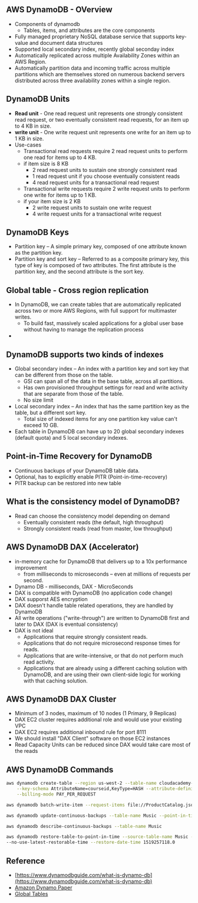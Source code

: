 ## AWS DynamoDB - OVerview

* Components of dynamodb
  * Tables, items, and attributes are the core components 
* Fully managed proprietary NoSQL database service that supports key-value and document data structures
* Supported local secondary index, recently global seconday index
* Automatically replicated across multiple Availability Zones within an AWS Region.
* Automatically partition data and incoming traffic across multiple partitions which are themselves stored on numerous backend servers distributed across three availability zones within a single region.


## DynamoDB Units

* **Read unit** - One read request unit represents one strongly consistent read request, or two eventually consistent read requests, for an item up to 4 KB in size.
* **write unit** - One write request unit represents one write for an item up to 1 KB in size.
* Use-cases
  * Transactional read requests require 2 read request units to perform one read for items up to 4 KB. 
  * if item size is 8 KB
    * 2 read request units to sustain one strongly consistent read
    * 1 read request unit if you choose eventually consistent reads
    * 4 read request units for a transactional read request
  * Transactional write requests require 2 write request units to perform one write for items up to 1 KB.
  * if your item size is 2 KB
    * 2 write request units to sustain one write request
    * 4 write request units for a transactional write request

## DynamoDB Keys

* Partition key – A simple primary key, composed of one attribute known as the partition key. 
* Partition key and sort key – Referred to as a composite primary key, this type of key is composed of two attributes. The first attribute is the partition key, and the second attribute is the sort key.

## Global table  - Cross region replication

* In DynamoDB, we can create tables that are automatically replicated across two or more AWS Regions, with full support for multimaster writes.
  * To build fast, massively scaled applications for a global user base without having to manage the replication process
*   


## DynamoDB supports two kinds of indexes

* Global secondary index – An index with a partition key and sort key that can be different from those on the table.
  * GSI can span all of the data in the base table, across all partitions.
  * Has own provisioned throughput settings for read and write activity that are separate from those of the table.
  * No size limit
* Local secondary index – An index that has the same partition key as the table, but a different sort key.
  * Total size of indexed items for any one partition key value can't exceed 10 GB.
* Each table in DynamoDB can have up to 20 global secondary indexes (default quota) and 5 local secondary indexes.


## Point-in-Time Recovery for DynamoDB

* Continuous backups of your DynamoDB table data.
* Optional, has to explicitly enable PITR (Point-in-time-recovery)
* PITR backup can be restored into new table

## What is the consistency model of DynamoDB?

* Read can choose the consistency model depending on demand
  * Eventually consistent reads (the default, high throughput)
  * Strongly consistent reads (read from master, low throughput)

## AWS DynamoDB DAX (Accelerator)

* in-memory cache for DynamoDB that delivers up to a 10x performance improvement
  * from milliseconds to microseconds – even at millions of requests per second.
* Dynamo DB - milliseconds, DAX - MicroSeconds
* DAX is compatible with DynamoDB (no application code change)
* DAX supporst AES encryption
* DAX doesn't handle table related operations, they are handled by DynamoDB
* All write operations ("write-through") are written to DynamoDB first and later to DAX (DAX is eventual consistency)
* DAX is not ideal
  * Applications that require strongly consistent reads.
  * Applications that do not require microsecond response times for reads.
  * Applications that are write-intensive, or that do not perform much read activity.
  * Applications that are already using a different caching solution with DynamoDB, and are using their own client-side logic for working with that caching solution.


## AWS DynamoDB DAX Cluster

* Minimum of 3 nodes, maximum of 10 nodes (1 Primary, 9 Replicas)
* DAX EC2 cluster requires additional role and would use your existing VPC
* DAX EC2 requires additional inbound rule for port 8111
* We should install "DAX Client" software on those EC2 instances
* Read Capacity Units can be reduced since DAX would take care most of the reads


## AWS DynamoDB Commands

```bash
aws dynamodb create-table --region us-west-2 --table-name cloudacademy-courses \
    --key-schema AttributeName=courseid,KeyType=HASH --attribute-definitions AttributeName=courseid,AttributeType=S \
    --billing-mode PAY_PER_REQUEST

aws dynamodb batch-write-item --request-items file://ProductCatalog.json

aws dynamodb update-continuous-backups --table-name Music --point-in-time-recovery-specification PointInTimeRecoveryEnabled=True

aws dynamodb describe-continuous-backups --table-name Music

aws dynamodb restore-table-to-point-in-time --source-table-name Music --target-table-name MusicEarliestRestorableDateTime \
--no-use-latest-restorable-time --restore-date-time 1519257118.0

```


## Reference

* [https://www.dynamodbguide.com/what-is-dynamo-db](https://www.dynamodbguide.com/what-is-dynamo-db) 
* [Amazon Dynamo Paper](https://www.allthingsdistributed.com/files/amazon-dynamo-sosp2007.pdf)
* [Global Tables](https://github.com/cloudacademy/dynamodb-globaltables)
